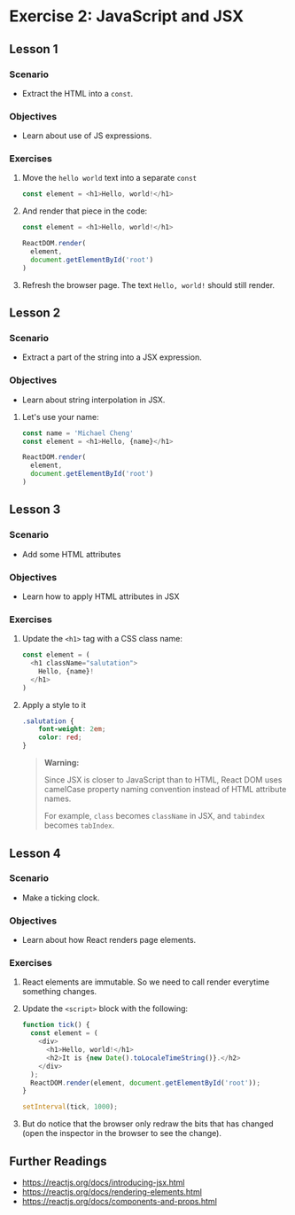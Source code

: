 # Exercise 2: JavaScript and JSX

## Lesson 1

### Scenario

- Extract the HTML into a `const`.

### Objectives

- Learn about use of JS expressions.

### Exercises

1. Move the `hello world` text into a separate `const`

	```javascript
	const element = <h1>Hello, world!</h1>
	```

2. And render that piece in the code:

	```javascript
	const element = <h1>Hello, world!</h1>

	ReactDOM.render(
	  element,
	  document.getElementById('root')
	)
	```

3. Refresh the browser page. The text `Hello, world!` should still render.

## Lesson 2

### Scenario

- Extract a part of the string into a JSX expression.

### Objectives

- Learn about string interpolation in JSX.

1. Let's use your name:

	```javascript
	const name = 'Michael Cheng'
	const element = <h1>Hello, {name}</h1>

	ReactDOM.render(
	  element,
	  document.getElementById('root')
	)
	```

## Lesson 3

### Scenario

- Add some HTML attributes

### Objectives

- Learn how to apply HTML attributes in JSX

### Exercises

1. Update the `<h1>` tag with a CSS class name:

	```javascript
	const element = (
	  <h1 className="salutation">
	    Hello, {name}!
	  </h1>
	)
	```

2. Apply a style to it

	```css
	.salutation {
		font-weight: 2em;
		color: red;
	}
	```

	> **Warning:**
	>
	> Since JSX is closer to JavaScript than to HTML, React DOM uses camelCase property naming convention instead of HTML attribute names.
	>
	> For example, `class` becomes `className` in JSX, and `tabindex` becomes `tabIndex`.

## Lesson 4

### Scenario

- Make a ticking clock.

### Objectives

- Learn about how React renders page elements.

### Exercises

1. React elements are immutable. So we need to call render everytime something changes.
2. Update the `<script>` block with the following:

	```javascript
	function tick() {
	  const element = (
	    <div>
	      <h1>Hello, world!</h1>
	      <h2>It is {new Date().toLocaleTimeString()}.</h2>
	    </div>
	  );
	  ReactDOM.render(element, document.getElementById('root'));
	}

	setInterval(tick, 1000);
	```

3. But do notice that the browser only redraw the bits that has changed (open the inspector in the browser to see the change).

## Further Readings

- https://reactjs.org/docs/introducing-jsx.html
- https://reactjs.org/docs/rendering-elements.html
- https://reactjs.org/docs/components-and-props.html